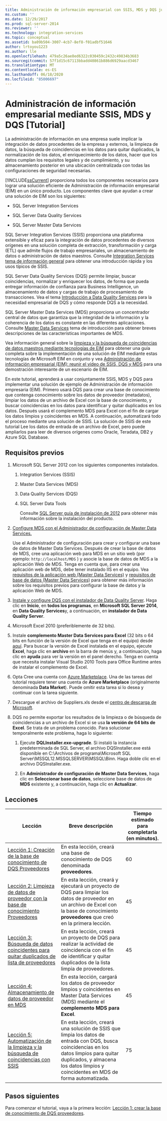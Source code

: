 ```yaml
---
title: Administración de información empresarial con SSIS, MDS y DQS juntos [tutorial] | Microsoft Docs
ms.custom: ''
ms.date: 12/29/2017
ms.prod: sql-server-2014
ms.reviewer: ''
ms.technology: integration-services
ms.topic: conceptual
ms.assetid: ba09b504-3007-4cb7-8ef8-f01adbf51646
author: lrtoyou1223
ms.author: lle
ms.openlocfilehash: 479a5c26ae8ed6322c030459c2432c49834b3683
ms.sourcegitcommit: 57f1d15c67113bbadd40861b886d6929aacd3467
ms.translationtype: MT
ms.contentlocale: es-ES
ms.lasthandoff: 06/18/2020
ms.locfileid: "85006697"
---
```

# <a name="enterprise-information-management-using-ssis-mds-and-dqs-together-tutorial"></a>Administración de información empresarial mediante SSIS, MDS y DQS [Tutorial]
  La administración de información en una empresa suele implicar la integración de datos procedentes de la empresa y externos, la limpieza de datos, la búsqueda de coincidencias en los datos para quitar duplicados, la normalización de los datos, el enriquecimiento de los datos, hacer que los datos cumplan los requisitos legales y de cumplimiento, y su almacenamiento posterior en una ubicación centralizada con todas las configuraciones de seguridad necesarias.  
  
 [!INCLUDE[ssCurrent](../includes/sscurrent-md.md)] proporciona todos los componentes necesarios para lograr una solución eficiente de Administración de información empresarial (EIM) en un único producto. Los componentes clave que ayudan a crear una solución de EIM son los siguientes:  
  
-   SQL Server Integration Services  
  
-   SQL Server Data Quality Services  
  
-   SQL Server Master Data Services  
  
 SQL Server Integration Services (SSIS) proporciona una plataforma extensible y eficaz para la integración de datos procedentes de diversos orígenes en una solución completa de extracción, transformación y carga (ETL) que admite flujos de trabajo empresariales, un almacenamiento de datos o administración de datos maestros. Consulte [Integration Services tema de información general](https://msdn.microsoft.com/library/ms141263\(SQL.105\).aspx) para obtener una introducción rápida y los usos típicos de SSIS.  
  
 SQL Server Data Quality Services (DQS) permite limpiar, buscar coincidencias, normalizar y enriquecer los datos, de forma que pueda entregar información de confianza para Business Intelligence, un almacenamiento de datos y cargas de trabajo de procesamiento de transacciones. Vea el tema [Introducción a Data Quality Services](https://msdn.microsoft.com/library/ff877917.aspx) para la necesidad empresarial de DQS y cómo responde DQS a la necesidad.  
  
 SQL Server Master Data Services (MDS) proporciona un concentrador central de datos que garantiza que la integridad de la información y la coherencia de los datos es constante en las diferentes aplicaciones. Consulte [Master Data Services](../master-data-services/master-data-services-overview-mds.md) tema de introducción para obtener breves descripciones de las características importantes de MDS.  
  
 Vea información general sobre la [limpieza y la búsqueda de coincidencias de datos maestros mediante tecnologías de EIM](https://msdn.microsoft.com/library/hh403491.aspx) para obtener una guía completa sobre la implementación de una solución de EIM mediante estas tecnologías de Microsoft EIM en conjunto y vea [Administración de información empresarial (EIM): reunir el vídeo de SSIS, DQS y MDS](https://go.microsoft.com/fwlink/?LinkId=258672) para una demostración interesante de un escenario de EIM.  
  
 En este tutorial, aprenderá a usar conjuntamente SSIS, MDS y DQS para implementar una solución de ejemplo de Administración de información empresaria (EIM). Primero usará DQS para crear una base de conocimiento que contenga conocimiento sobre los datos de proveedor (metadatos), limpiar los datos de un archivo de Excel con la base de conocimiento, y buscar coincidencias en los datos para identificar y quitar duplicados en los datos. Después usará el complemento MDS para Excel con el fin de cargar los datos limpios y coincidentes en MDS. A continuación, automatizará todo el proceso mediante una solución de SSIS. La solución de SSIS de este tutorial Lee los datos de entrada de un archivo de Excel, pero puede ampliarlos para leer de diversos orígenes como Oracle, Teradata, DB2 y Azure SQL Database.  
  
## <a name="prerequisites"></a>Requisitos previos  
  
1.  Microsoft SQL Server 2012 con los siguientes componentes instalados.  
  
    1.  Integration Services (SSIS)  
  
    2.  Master Data Services (MDS)  
  
    3.  Data Quality Services (DQS)  
  
    4.  SQL Server Data Tools  
  
         Consulte [SQL Server guía de instalación de 2012](../database-engine/install-windows/installation-for-sql-server.md) para obtener más información sobre la instalación del producto.  
  
2.  [Configure MDS con el Administrador de configuración de Master Data Services.](https://msdn.microsoft.com/library/ee633884.aspx)  
  
     Use el Administrador de configuración para crear y configurar una base de datos de Master Data Services. Después de crear la base de datos de MDS, cree una aplicación web para MDS en un sitio web (por ejemplo: `http://localhost/MDS` ) y asocie la base de datos de MDS a la aplicación Web de MDS. Tenga en cuenta que, para crear una aplicación web de MDS, debe tener instalado IIS en el equipo. Vea [requisitos de la aplicación web (Master Data Services)](https://msdn.microsoft.com/library/ee633744.aspx) y [requisitos de base de datos (Master Data Services)](https://msdn.microsoft.com/library/ee633767.aspx) para obtener más información sobre los requisitos previos para configurar la base de datos y la aplicación Web de MDS.  
  
3.  [Instale y configure DQS con el instalador de Data Quality Server](https://msdn.microsoft.com/library/hh231682.aspx). Haga clic en **Inicio**, en **todos los programas**, en **Microsoft SQL Server 2014**, en **Data Quality Services**y, a continuación, en **instalador de Data Quality Server**.  
  
4.  Microsoft Excel 2010 (preferiblemente de 32 bits).  
  
5.  Instale **complemento Master Data Services para Excel** (32 bits o 64 bits en función de la versión de Excel que tenga en el equipo) desde [aquí](https://www.microsoft.com/download/details.aspx?id=29064). Para buscar la versión de Excel instalada en el equipo, ejecute **Excel**, haga clic en **archivo** en la barra de menús y, a continuación, haga clic en **ayuda** para ver la versión en el panel derecho. Tenga en cuenta que necesita instalar Visual Studio 2010 Tools para Office Runtime antes de instalar el complemento de Excel.  
  
6.  Opta Cree una cuenta con [Azure Marketplace](https://azuremarketplace.microsoft.com/marketplace/). Una de las tareas del tutorial requiere tener una cuenta de **Azure Marketplace** (originalmente denominada **Data Market**). Puede omitir esta tarea si lo desea y continuar con la tarea siguiente.  
  
7.  Descargue el archivo de Suppliers.xls desde el [centro de descarga de Microsoft](https://www.microsoft.com/download/details.aspx?id=50426).  
  
8.  DQS no permite exportar los resultados de la limpieza o de búsqueda de coincidencias a un archivo de Excel si se usa **la versión de 64 bits de Excel**. Se trata de un problema conocido. Para solucionar temporalmente este problema, haga lo siguiente:  
  
    1.  Ejecute **DQLInstaller.exe-upgrade**. Si instaló la instancia predeterminada de SQL Server, el archivo DQSInstaller.exe está disponible en C:\Archivos de programa\Microsoft SQL Server\MSSQL12.MSSQLSERVER\MSSQL\Binn. Haga doble clic en el archivo DQSInstaller.exe.  
  
    2.  En **Administrador de configuración de Master Data Services**, haga clic en **Seleccionar base de datos**, seleccione base de datos de **MDS** existente y, a continuación, haga clic en **Actualizar**.  
  
## <a name="lessons"></a>Lecciones  
  
|Lección|Breve descripción|Tiempo estimado para completarla (en minutos).|  
|------------|-----------------------|------------------------------------------------|  
|[Lección 1: Creación de la base de conocimiento de DQS Proveedores](../../2014/tutorials/lesson-1-creating-the-suppliers-dqs-knowledge-base.md)|En esta lección, creará una base de conocimiento de DQS denominada **proveedores**.|60|  
|[Lección 2: Limpieza de datos de proveedor con la base de conocimiento Proveedores](../../2014/tutorials/lesson-2-cleansing-supplier-data-using-the-suppliers-knowledge-base.md)|En esta lección, creará y ejecutará un proyecto de DQS para limpiar los datos de proveedor en un archivo de Excel con la base de conocimiento **proveedores** que creó en la primera lección.|45|  
|[Lección 3: Búsqueda de datos coincidentes para quitar duplicados de lista de proveedores](../../2014/tutorials/lesson-3-matching-data-to-remove-duplicates-from-supplier-list.md)|En esta lección, creará un proyecto de DQS para realizar la actividad de coincidencia con el fin de identificar y quitar duplicados de la lista limpia de proveedores.|45|  
|[Lección 4: Almacenamiento de datos de proveedor en MDS](../../2014/tutorials/lesson-4-storing-supplier-data-in-mds.md)|En esta lección, cargará los datos de proveedor limpios y coincidentes en Master Data Services (MDS) mediante el **complemento MDS para Excel**.|45|  
|[Lección 5: Automatización de la limpieza y la búsqueda de coincidencias con SSIS](../../2014/tutorials/lesson-5-automating-the-cleansing-and-matching-using-ssis.md)|En esta lección, creará una solución de SSIS que limpia los datos de entrada con DQS, busca coincidencias en los datos limpios para quitar duplicados, y almacena los datos limpios y coincidentes en MDS de forma automatizada.|75|  
  
## <a name="next-steps"></a>Pasos siguientes  
 Para comenzar el tutorial, vaya a la primera lección: [Lección 1: crear la base de conocimiento de DQS proveedores](../../2014/tutorials/lesson-1-creating-the-suppliers-dqs-knowledge-base.md).  
  
  
